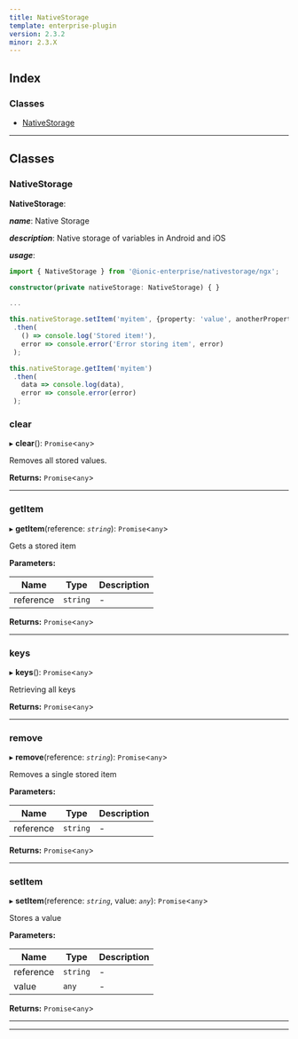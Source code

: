 ```yaml
---
title: NativeStorage
template: enterprise-plugin
version: 2.3.2
minor: 2.3.X
---
```




## Index

### Classes

* [NativeStorage](#nativestorage)

---

## Classes

<a id="nativestorage"></a>

###  NativeStorage

**NativeStorage**: 

*__name__*: Native Storage

*__description__*: Native storage of variables in Android and iOS

*__usage__*:
 ```typescript
import { NativeStorage } from '@ionic-enterprise/nativestorage/ngx';

constructor(private nativeStorage: NativeStorage) { }

...

this.nativeStorage.setItem('myitem', {property: 'value', anotherProperty: 'anotherValue'})
  .then(
    () => console.log('Stored item!'),
    error => console.error('Error storing item', error)
  );

this.nativeStorage.getItem('myitem')
  .then(
    data => console.log(data),
    error => console.error(error)
  );
```

<a id="nativestorage.clear"></a>

###  clear

▸ **clear**(): `Promise`<`any`>

Removes all stored values.

**Returns:** `Promise`<`any`>

___
<a id="nativestorage.getitem"></a>

###  getItem

▸ **getItem**(reference: *`string`*): `Promise`<`any`>

Gets a stored item

**Parameters:**

| Name | Type | Description |
| ------ | ------ | ------ |
| reference | `string` |  \- |

**Returns:** `Promise`<`any`>

___
<a id="nativestorage.keys"></a>

###  keys

▸ **keys**(): `Promise`<`any`>

Retrieving all keys

**Returns:** `Promise`<`any`>

___
<a id="nativestorage.remove"></a>

###  remove

▸ **remove**(reference: *`string`*): `Promise`<`any`>

Removes a single stored item

**Parameters:**

| Name | Type | Description |
| ------ | ------ | ------ |
| reference | `string` |  \- |

**Returns:** `Promise`<`any`>

___
<a id="nativestorage.setitem"></a>

###  setItem

▸ **setItem**(reference: *`string`*, value: *`any`*): `Promise`<`any`>

Stores a value

**Parameters:**

| Name | Type | Description |
| ------ | ------ | ------ |
| reference | `string` |  \- |
| value | `any` |  \- |

**Returns:** `Promise`<`any`>

___

___

